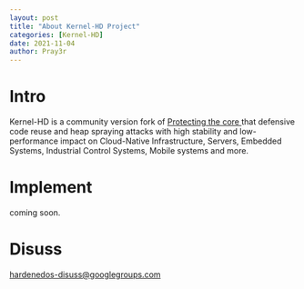 ```yaml
---
layout: post
title: "About Kernel-HD Project"
categories: [Kernel-HD] 
date: 2021-11-04
author: Pray3r
---
```


# Intro
Kernel-HD is a community version fork of [Protecting the core
](https://mp.weixin.qq.com/s/Cwp30tqxp4kevrEnNToqiw) that defensive code reuse and heap spraying attacks with high stability and low-performance impact on Cloud-Native Infrastructure, Servers, Embedded Systems, Industrial Control Systems, Mobile systems and more.

# Implement

coming soon.

# Disuss

hardenedos-disuss@googlegroups.com

